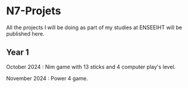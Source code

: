 # N7-Projets

All the projects I will be doing as part of my studies at ENSEEIHT will be published here.

## Year 1 

October 2024 : Nim game with 13 sticks and 4 computer play's level.

November 2024 : Power 4 game. 

